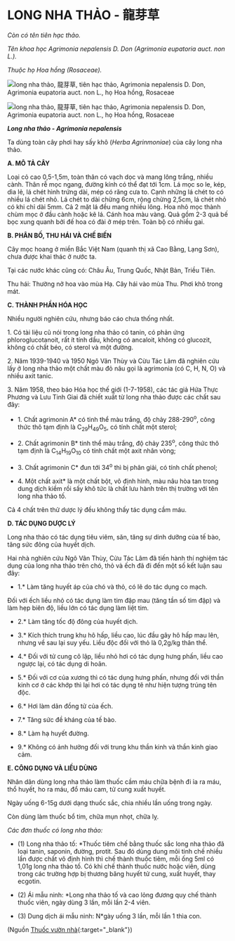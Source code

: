 # LONG NHA THẢO - 龍芽草

*Còn có tên tiên hạc thảo.*

*Tên khoa học Agrimonia nepalensis D. Don (Agrimonia eupatoria auct. non L.).*

*Thuộc họ Hoa hồng (Rosaceae).*

![long nha thảo, 龍芽草, tiên hạc thảo, Agrimonia nepalensis D. Don, Agrimonia eupatoria auct. non L., họ Hoa hồng, Rosaceae](/imgs/caythuoc/dtl/long-nha-thao.jpg)

![long nha thảo, 龍芽草, tiên hạc thảo, Agrimonia nepalensis D. Don, Agrimonia eupatoria auct. non L., họ Hoa hồng, Rosaceae](/imgs/caythuoc/dtl/long-nha-thao-2.jpg)

***Long nha thảo - Agrimonia nepalensis***

Ta dùng toàn cây phơi hay sấy khô (*Herba Agrinmoniae*) của cây long nha thảo.

**A. MÔ TẢ CÂY**

Loại cỏ cao 0,5-1,5m, toàn thân có vạch dọc và mang lông trắng, nhiều cành. Thân rễ mọc ngang, đường kính có thể đạt tới 1cm. Lá mọc so le, kép, dìa lẻ, lá chét hình trứng dài, mép có răng cưa to. Cạnh những lá chét to có nhiều lá chét nhỏ. Lá chét to dài chừng 6cm, rộng chừng 2,5cm, lá chét nhỏ có khi chỉ dài 5mm. Cả 2 mặt lá đều mang nhiều lông. Hoa nhỏ mọc thành chùm mọc ở đầu cành hoặc kẽ lá. Cánh hoa màu vàng. Quả gồm 2-3 quả bế bọc xung quanh bởi đế hoa có đài ở mép trên. Toàn bộ có nhiều gai.

**B. PHÂN BỐ, THU HÁI VÀ CHẾ BIẾN**

Cây mọc hoang ở miền Bắc Việt Nam (quanh thị xã Cao Bằng, Lạng Sơn), chưa được khai thác ở nước ta.

Tại các nước khác cũng có: Châu Âu, Trung Quốc, Nhật Bản, Triều Tiên.

Thu hái: Thường nở hoa vào mùa Hạ. Cây hái vào mùa Thu. Phơi khô trong mát.

**C. THÀNH PHẦN HÓA HỌC**

Nhiều người nghiên cứu, nhưng báo cáo chưa thống nhất.

1\. Có tài liệu cũ nói trong long nha thảo có tanin, có phản ứng phloroglucotanoit, rất ít tính dầu, không có ancaloit, không có glucozit, không có chất béo, có sterol và một đường.

2\. Năm 1939-1940 và 1950 Ngô Vân Thùy và Cừu Tác Lâm đã nghiên cứu lấy ở long nha thảo một chất màu đỏ nâu gọi là agrimonia (có C, H, N, O) và nhiều axit tanic.

3\. Năm 1958, theo báo Hóa học thế giới (1-7-1958), các tác giả Hứa Thực Phương và Lưu Tinh Giai đã chiết xuất từ long nha thảo được các chất sau đây:

* 1\. Chất agrimonin A* có tinh thể màu trắng, độ chảy 288-290<sup>o</sup>, công thức thô tạm định là C<sub>29</sub>H<sub>49</sub>O<sub>5</sub>, có tính chất một sterol;

* 2\. Chất agrimonin B* tinh thể màu trắng, độ chảy 235<sup>o</sup>, công thức thô tạm định là C<sub>14</sub>H<sub>19</sub>O<sub>10</sub> có tính chất một axit nhân vòng;

* 3\. Chất agrimonin C* đun tới 34<sup>o</sup> thì bị phân giải, có tính chất phenol;

* 4\. Một chất axit* là một chất bột, vô định hình, màu nâu hòa tan trong dung dịch kiềm rồi sấy khô tức là chất lưu hành trên thị trường với tên long nha thảo tố.

Cả 4 chất trên thử dược lý đều không thấy tác dụng cầm máu.

**D. TÁC DỤNG DƯỢC LÝ**

Long nha thảo có tác dụng tiêu viêm, săn, tăng sự dinh dưỡng của tế bào, tăng sức đông của huyết dịch.

Hai nhà nghiên cứu Ngô Vân Thùy, Cừu Tác Lâm đã tiến hành thí nghiệm tác dụng của long nha thảo trên chó, thỏ và ếch đã đi đến một số kết luận sau đây:

* 1.* Làm tăng huyết áp của chó và thỏ, có lẽ do tác dụng co mạch.

Đối với ếch liều nhỏ có tác dụng làm tim đập mau (tăng tần số tim đập) và làm hẹp biên độ, liều lớn có tác dụng làm liệt tim.

* 2.* Làm tăng tốc độ đông của huyết dịch.

* 3.* Kích thích trung khu hô hấp, liều cao, lúc đầu gây hô hấp mau lên, nhưng về sau lại suy yếu. Liều độc đối với thỏ là 0,2g/kg thân thể.

* 4.* Đối với tử cung cô lập, liều nhỏ hơi có tác dụng hưng phấn, liều cao ngược lại, có tác dụng di hoãn.

* 5.* Đối với cơ của xương thì có tác dụng hưng phấn, nhưng đối với thần kinh cơ ở các khớp thì lại hơi có tác dụng tê như hiện tượng trúng tên độc.

* 6.* Hơi làm dãn đồng tử của ếch.

* 7.* Tăng sức đề kháng của tế bào.

* 8.* Làm hạ huyết đường.

* 9.* Không có ảnh hưởng đối với trung khu thần kinh và thần kinh giao cảm.

**E. CÔNG DỤNG VÀ LIỀU DÙNG**

Nhân dân dùng long nha thảo làm thuốc cầm máu chữa bệnh đi ỉa ra máu, thổ huyết, ho ra máu, đổ máu cam, tử cung xuất huyết.

Ngày uống 6-15g dưới dạng thuốc sắc, chia nhiều lần uống trong ngày.

Còn dùng làm thuốc bổ tim, chữa mụn nhọt, chữa lỵ.

*Các đơn thuốc có long nha thảo:*

* (1) Long nha thảo tố: *Thuốc tiêm chế bằng thuốc sắc long nha thảo đã loại tanin, saponin, đường, protit. Sau đó dùng dung môi tinh chế nhiều lần được chất vô định hình thì chế thành thuốc tiêm, mỗi ống 5ml có 1,01g long nha thảo tố. Có khi chế thành thuốc nước hoặc viên, dùng trong các trường hợp bị thương băng huyết tử cung, xuất huyết, thay ecgotin.

* (2) Ái mẫu ninh: *Long nha thảo tố và cao lỏng đương quy chế thành thuốc viên, ngày dùng 3 lần, mỗi lần 2-4 viên.

* (3) Dung dịch ái mẫu ninh: N*gày uống 3 lần, mỗi lần 1 thìa con.


(Nguồn [Thuốc vườn nhà](http://thuocvuonnha.com){:target="_blank"})